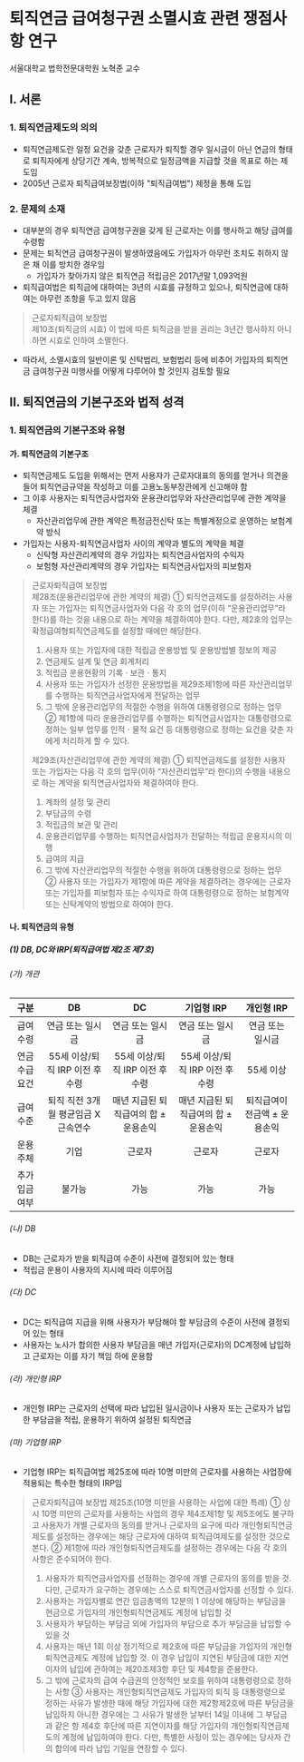 # 퇴직연금 급여청구권 소멸시효 관련 쟁점사항 연구

서울대학교 법학전문대학원 노혁준 교수

## I. 서론

### 1. 퇴직연금제도의 의의

- 퇴직연금제도란 일정 요건을 갖춘 근로자가 퇴직할 경우 일시금이 아닌 연금의 형태로 퇴직자에게 상당기간 계속, 방복적으로 일정금액을 지급할 것을 목표로 하는 제도임
- 2005년 근로자 퇴직급여보장법(이하 "퇴직급여법") 제정을 통해 도입

### 2. 문제의 소재

- 대부분의 경우 퇴직연금 급여청구권을 갖게 된 근로자는 이를 행사하고 해당 급여를 수령함
- 문제는 퇴직연금 급여청구권이 발생하였음에도 가입자가 아무런 조치도 취하지 않은 채 이를 방치한 경우임
  - 가입자가 찾아가지 않은 퇴직연금 적립금은 2017년말 1,093억원
- 퇴직급여법은 퇴직금에 대하여는 3년의 시효를 규정하고 있으나, 퇴직연금에 대하여는 아무런 조항을 두고 있지 않음

> 근로자퇴직급여 보장법  
> 제10조(퇴직금의 시효) 이 법에 따른 퇴직금을 받을 권리는 3년간 행사하지 아니하면 시효로 인하여 소멸한다.

- 따라서, 소멸시효의 일반이론 및 신탁법리, 보험법리 등에 비추어 가입자의 퇴직연금 급여청구권 미행사를 어떻게 다루어야 할 것인지 검토할 필요

## II. 퇴직연금의 기본구조와 법적 성격

### 1. 퇴직연금의 기본구조와 유형

#### 가. 퇴직연금의 기본구조

- 퇴직연금제도 도입을 위해서는 먼저 사용자가 근로자대표의 동의를 얻거나 의견을 들어 퇴직연금규약을 작성하고 이를 고용노동부장관에게 신고해야 함
- 그 이후 사용자는 퇴직연금사업자와 운용관리업무와 자산관리업무에 관한 계약을 체결
  - 자산관리업무에 관한 계약은 특정금전신탁 또는 특별계정으로 운영하는 보험계약 방식
- 가입자는 사용자-퇴직연금사업자 사이의 계약과 별도의 계약을 체결
  - 신탁형 자산관리계약의 경우 가입자는 퇴직연금사업자의 수익자
  - 보험형 자산관리계약의 경우 가입자는 퇴직연금사입자의 피보험자

> 근로자퇴직급여 보장법  
> 제28조(운용관리업무에 관한 계약의 체결) ① 퇴직연금제도를 설정하려는 사용자 또는 가입자는 퇴직연금사업자와 다음 각 호의 업무(이하 “운용관리업무”라 한다)를 하는 것을 내용으로 하는 계약을 체결하여야 한다. 다만, 제2호의 업무는 확정급여형퇴직연금제도를 설정할 때에만 해당한다.
> 1. 사용자 또는 가입자에 대한 적립금 운용방법 및 운용방법별 정보의 제공
> 2. 연금제도 설계 및 연금 회계처리
> 3. 적립금 운용현황의 기록ㆍ보관ㆍ통지
> 4. 사용자 또는 가입자가 선정한 운용방법을 제29조제1항에 따른 자산관리업무를 수행하는 퇴직연금사업자에게 전달하는 업무
> 5. 그 밖에 운용관리업무의 적절한 수행을 위하여 대통령령으로 정하는 업무
> ② 제1항에 따라 운용관리업무를 수행하는 퇴직연금사업자는 대통령령으로 정하는 일부 업무를 인적ㆍ물적 요건 등 대통령령으로 정하는 요건을 갖춘 자에게 처리하게 할 수 있다.
>
> 제29조(자산관리업무에 관한 계약의 체결) ① 퇴직연금제도를 설정한 사용자 또는 가입자는 다음 각 호의 업무(이하 “자산관리업무”라 한다)의 수행을 내용으로 하는 계약을 퇴직연금사업자와 체결하여야 한다.
> 1. 계좌의 설정 및 관리
> 2. 부담금의 수령
> 3. 적립금의 보관 및 관리
> 4. 운용관리업무를 수행하는 퇴직연금사업자가 전달하는 적립금 운용지시의 이행
> 5. 급여의 지급
> 6. 그 밖에 자산관리업무의 적절한 수행을 위하여 대통령령으로 정하는 업무
> ② 사용자 또는 가입자가 제1항에 따른 계약을 체결하려는 경우에는 근로자 또는 가입자를 피보험자 또는 수익자로 하여 대통령령으로 정하는 보험계약 또는 신탁계약의 방법으로 하여야 한다.

#### 나. 퇴직연금의 유형

##### (1) DB, DC와 IRP(퇴직급여법 제2조 제7호)

###### (가) 개관

| 구분 | DB | DC | 기업형 IRP | 개인형 IRP |
| :---: | :---: | :---: | :---: | :---: |
| 급여수령 | 연금 또는 일시금 | 연금 또는 일시금 | 연금 또는 일시금 | 연금 또는 일시금 |
| 연금수급요건 | 55세 이상/퇴직 IRP 이전 후 수령 | 55세 이상/퇴직 IRP 이전 후 수령 | 55세 이상/퇴직 IRP 이전 후 수령 | 55세 이상 |
| 급여수준 | 퇴직 직전 3개월 평균임금 X 근속연수 | 매년 지급된 퇴직급여의 합 ± 운용손익 | 매년 지급된 퇴직급여의 합 ± 운용손익 | 퇴직급여이전금액 ± 운용손익 |
| 운용주체 | 기업 | 근로자 | 근로자 | 근로자 |
| 추가입금 여부 | 불가능 | 가능 | 가능 | 가능 |

###### (나) DB

- DB는 근로자가 받을 퇴직급여 수준이 사전에 결정되어 있는 형태
- 적립금 운용이 사용자의 지시에 따라 이루어짐

###### (다) DC

- DC는 퇴직급여 지급을 위해 사용자가 부담해야 할 부담금의 수준이 사전에 결정되어 있는 형태
- 사용자는 노사가 합의한 사용자 부담금을 매년 가입자(근로자)의 DC계정에 납입하고 근로자는 이를 자기 책임 하에 운용함

###### (라) 개인형 IRP

- 개인형 IRP는 근로자의 선택에 따라 납입된 일시금이나 사용자 또는 근로자가 납입한 부담금을 적립, 운용하기 위하여 설정된 퇴직연금

###### (마) 기업형 IRP

- 기업형 IRP는 퇴직급여법 제25조에 따라 10명 미만의 근로자를 사용하는 사업장에 적용되는 특수한 형태의 IRP임

> 근로자퇴직급여 보장법
> 제25조(10명 미만을 사용하는 사업에 대한 특례) ① 상시 10명 미만의 근로자를 사용하는 사업의 경우 제4조제1항 및 제5조에도 불구하고 사용자가 개별 근로자의 동의를 받거나 근로자의 요구에 따라 개인형퇴직연금제도를 설정하는 경우에는 해당 근로자에 대하여 퇴직급여제도를 설정한 것으로 본다.
> ② 제1항에 따라 개인형퇴직연금제도를 설정하는 경우에는 다음 각 호의 사항은 준수되어야 한다.
> 1. 사용자가 퇴직연금사업자를 선정하는 경우에 개별 근로자의 동의를 받을 것. 다만, 근로자가 요구하는 경우에는 스스로 퇴직연금사업자를 선정할 수 있다.
> 2. 사용자는 가입자별로 연간 임금총액의 12분의 1 이상에 해당하는 부담금을 현금으로 가입자의 개인형퇴직연금제도 계정에 납입할 것
> 3. 사용자가 부담하는 부담금 외에 가입자의 부담으로 추가 부담금을 납입할 수 있을 것
> 4. 사용자는 매년 1회 이상 정기적으로 제2호에 따른 부담금을 가입자의 개인형퇴직연금제도 계정에 납입할 것. 이 경우 납입이 지연된 부담금에 대한 지연이자의 납입에 관하여는 제20조제3항 후단 및 제4항을 준용한다.
> 5. 그 밖에 근로자의 급여 수급권의 안정적인 보호를 위하여 대통령령으로 정하는 사항
> ③ 사용자는 개인형퇴직연금제도 가입자의 퇴직 등 대통령령으로 정하는 사유가 발생한 때에 해당 가입자에 대한 제2항제2호에 따른 부담금을 납입하지 아니한 경우에는 그 사유가 발생한 날부터 14일 이내에 그 부담금과 같은 항 제4호 후단에 따른 지연이자를 해당 가입자의 개인형퇴직연금제도의 계정에 납입하여야 한다. 다만, 특별한 사정이 있는 경우에는 당사자 간의 합의에 따라 납입 기일을 연장할 수 있다.

